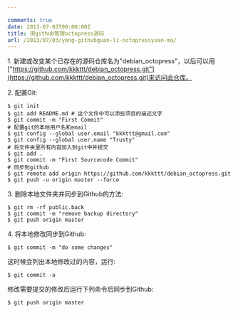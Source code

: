 ```yaml
---

comments: true
date: 2013-07-03T00:00:00Z
title: 用github管理octopress源码
url: /2013/07/03/yong-githubguan-li-octopressyuan-ma/
---
```


1\. 新建或改变某个已存在的源码仓库名为"debian_octopress"，以后可以用["https://github.com/kkkttt/debian_octopress.git"](https://github.com/kkkttt/debian_octopress.git)来访问此仓库。

2\. 配置Git:
```
$ git init
$ git add README.md	# 这个文件中可以添些项目的描述文字
$ git commit -m "First Commit"
# 配置git的本地用户名和email
$ git config --global user.email "kkkttt@gmail.com"
$ git config --global user.name "Trusty"
# 将文件夹里所有内容加入到git中并提交
$ git add .
$ git commit -m "First Sourcecode Commit"
# 同步到github
$ git remote add origin https://github.com/kkkttt/debian_octopress.git
$ git push -u origin master --force
```

3\. 删除本地文件夹并同步到Github的方法:
```
$ git rm -rf public.back
$ git commit -m "remove backup directory"
$ git push origin master
```

4\. 将本地修改同步到Github:

```
$ git commit -m "do some changes"

```
这时候会列出本地修改过的内容，运行:

```
$ git commit -a

```
修改需要提交的修改后运行下列命令后同步到Github:

```
$ git push origin master

```

